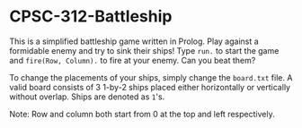 # CPSC-312-Battleship

This is a simplified battleship game written in Prolog. Play against a formidable enemy and try to sink their ships! Type `run.` to start the game and `fire(Row, Column).` to fire at your enemy. Can you beat them?

To change the placements of your ships, simply change the `board.txt` file. A valid board consists of 3 1-by-2 ships placed either horizontally or vertically without overlap. Ships are denoted as `1`'s.

Note: Row and column both start from 0 at the top and left respectively.